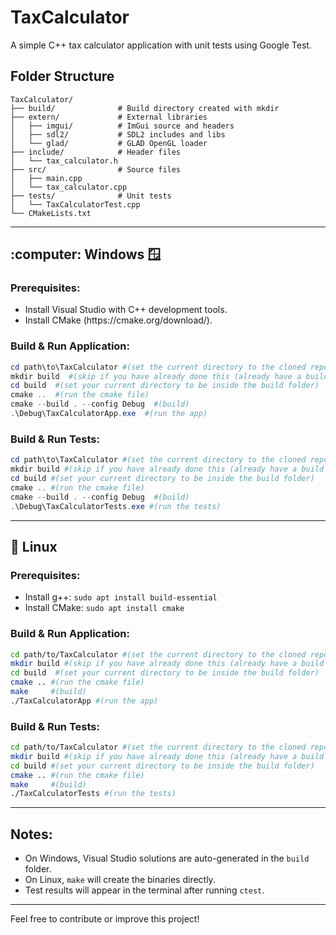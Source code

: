 # TaxCalculator

A simple C++ tax calculator application with unit tests using Google Test.

## Folder Structure

```
TaxCalculator/
├── build/              # Build directory created with mkdir
├── extern/             # External libraries
│   ├── imgui/          # ImGui source and headers
│   ├── sdl2/           # SDL2 includes and libs
│   └── glad/           # GLAD OpenGL loader
├── include/            # Header files
│   └── tax_calculator.h
├── src/                # Source files
│   ├── main.cpp
│   └── tax_calculator.cpp
├── tests/              # Unit tests
│   └── TaxCalculatorTest.cpp
└── CMakeLists.txt

```

---

## \:computer: Windows 🪟

### Prerequisites:

- Install Visual Studio with C++ development tools.
- Install CMake (https\://cmake.org/download/).

### Build & Run Application:

```powershell
cd path\to\TaxCalculator #(set the current directory to the cloned repo)
mkdir build  #(skip if you have already done this (already have a build folder)
cd build  #(set your current directory to be inside the build folder)
cmake ..  #(run the cmake file)
cmake --build . --config Debug  #(build)
.\Debug\TaxCalculatorApp.exe  #(run the app)
```

### Build & Run Tests:

```powershell
cd path\to\TaxCalculator #(set the current directory to the cloned repo)
mkdir build #(skip if you have already done this (already have a build folder)
cd build #(set your current directory to be inside the build folder)
cmake .. #(run the cmake file)
cmake --build . --config Debug  #(build)
.\Debug\TaxCalculatorTests.exe #(run the tests)
```

---

## 🐧 Linux

### Prerequisites:

- Install g++: `sudo apt install build-essential`
- Install CMake: `sudo apt install cmake`

### Build & Run Application:

```bash
cd path/to/TaxCalculator #(set the current directory to the cloned repo)
mkdir build #(skip if you have already done this (already have a build folder)
cd build  #(set your current directory to be inside the build folder)
cmake .. #(run the cmake file)
make     #(build)
./TaxCalculatorApp #(run the app)
```

### Build & Run Tests:

```bash
cd path/to/TaxCalculator #(set the current directory to the cloned repo)
mkdir build #(skip if you have already done this (already have a build folder)
cd build #(set your current directory to be inside the build folder)
cmake .. #(run the cmake file)
make     #(build)
./TaxCalculatorTests #(run the tests)

```

---

## Notes:

- On Windows, Visual Studio solutions are auto-generated in the `build` folder.
- On Linux, `make` will create the binaries directly.
- Test results will appear in the terminal after running `ctest`.

---

Feel free to contribute or improve this project!

